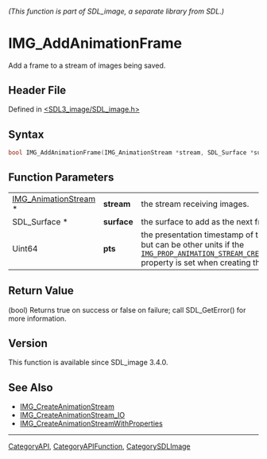 ###### (This function is part of SDL_image, a separate library from SDL.)
# IMG_AddAnimationFrame

Add a frame to a stream of images being saved.

## Header File

Defined in [<SDL3_image/SDL_image.h>](https://github.com/libsdl-org/SDL_image/blob/main/include/SDL3_image/SDL_image.h)

## Syntax

```c
bool IMG_AddAnimationFrame(IMG_AnimationStream *stream, SDL_Surface *surface, Uint64 pts);
```

## Function Parameters

|                                              |             |                                                                                                                                                                                                                                                                         |
| -------------------------------------------- | ----------- | ----------------------------------------------------------------------------------------------------------------------------------------------------------------------------------------------------------------------------------------------------------------------- |
| [IMG_AnimationStream](IMG_AnimationStream) * | **stream**  | the stream receiving images.                                                                                                                                                                                                                                            |
| SDL_Surface *                                | **surface** | the surface to add as the next frame in the animation.                                                                                                                                                                                                                  |
| Uint64                                       | **pts**     | the presentation timestamp of the frame, usually in milliseconds but can be other units if the [`IMG_PROP_ANIMATION_STREAM_CREATE_TIMEBASE_DENOMINATOR_NUMBER`](IMG_PROP_ANIMATION_STREAM_CREATE_TIMEBASE_DENOMINATOR_NUMBER) property is set when creating the stream. |

## Return Value

(bool) Returns true on success or false on failure; call SDL_GetError() for
more information.

## Version

This function is available since SDL_image 3.4.0.

## See Also

- [IMG_CreateAnimationStream](IMG_CreateAnimationStream)
- [IMG_CreateAnimationStream_IO](IMG_CreateAnimationStream_IO)
- [IMG_CreateAnimationStreamWithProperties](IMG_CreateAnimationStreamWithProperties)

----
[CategoryAPI](CategoryAPI), [CategoryAPIFunction](CategoryAPIFunction), [CategorySDLImage](CategorySDLImage)

